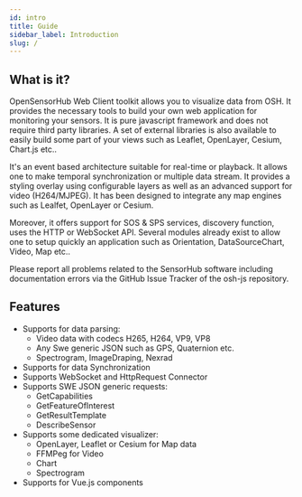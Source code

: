 ```yaml
---
id: intro
title: Guide
sidebar_label: Introduction
slug: /
---
```


## What is it?

OpenSensorHub Web Client toolkit allows you to visualize data from OSH. It provides the necessary tools to build your own web application for monitoring your sensors. It is pure javascript framework and does not require third party libraries. A set of external libraries is also available to easily build some part of your views such as Leaflet, OpenLayer, Cesium, Chart.js etc..

It's an event based architecture suitable for real-time or playback. It allows one to make temporal synchronization or multiple data stream. It provides a styling overlay using configurable layers as well as an advanced support for video (H264/MJPEG). It has been designed to integrate any map engines such as Lealfet, OpenLayer or Cesium.

Moreover, it offers support for SOS & SPS services, discovery function, uses the HTTP or WebSocket API. Several modules already exist to allow one to setup quickly an application such as Orientation, DataSourceChart, Video, Map etc..

Please report all problems related to the SensorHub software including documentation errors via the GitHub Issue Tracker of the osh-js repository.


## Features
- Supports for data parsing:
    - Video data with codecs H265, H264, VP9, VP8
    - Any Swe generic JSON such as GPS, Quaternion etc.
    - Spectrogram, ImageDraping, Nexrad
- Supports for data Synchronization
- Supports WebSocket and HttpRequest Connector
- Supports SWE JSON generic requests:
    - GetCapabilities
    - GetFeatureOfInterest
    - GetResultTemplate
    - DescribeSensor
- Supports some dedicated visualizer:
    - OpenLayer, Leaflet or Cesium for Map data
    - FFMPeg for Video 
    - Chart
    - Spectrogram
- Supports for Vue.js components
